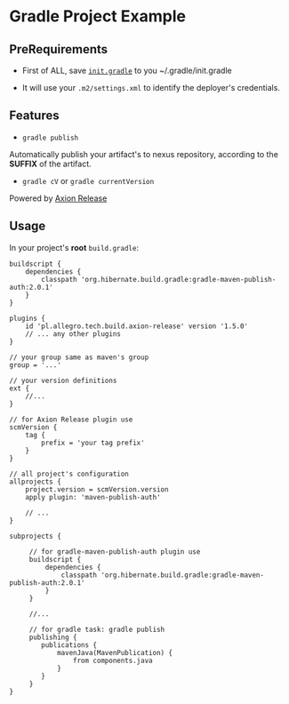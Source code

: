 # Gradle Project Example

## PreRequirements

* First of ALL, save [`init.gradle`](http://git.euler.one/snippets/8) to you ~/.gradle/init.gradle

* It will use your `.m2/settings.xml` to identify the deployer's credentials.

## Features

* `gradle publish`

Automatically publish your artifact's to nexus repository, according to the **SUFFIX** of the artifact.

* `gradle cV` or `gradle currentVersion`

Powered by [Axion Release](https://github.com/allegro/axion-release-plugin)

## Usage

In your project's **root** `build.gradle`:


    buildscript {
        dependencies {
            classpath 'org.hibernate.build.gradle:gradle-maven-publish-auth:2.0.1'
        }
    }
    
    plugins {
        id 'pl.allegro.tech.build.axion-release' version '1.5.0'
        // ... any other plugins
    }
    
    // your group same as maven's group
    group = '...'
    
    // your version definitions
    ext {
        //...  
    }
    
    // for Axion Release plugin use
    scmVersion {
        tag {
            prefix = 'your tag prefix'
        }
    }
    
    // all project's configuration
    allprojects {
        project.version = scmVersion.version
        apply plugin: 'maven-publish-auth'
        
        // ...
    }
    
    subprojects {
    
         // for gradle-maven-publish-auth plugin use
         buildscript {
             dependencies {
                 classpath 'org.hibernate.build.gradle:gradle-maven-publish-auth:2.0.1'
             }
         }
         
         //...
    
         // for gradle task: gradle publish
         publishing {
            publications {
                mavenJava(MavenPublication) {
                    from components.java
                }
            }
         }
    }

    
